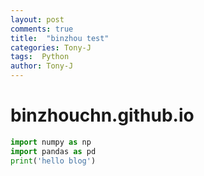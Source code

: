 ```yaml
---
layout: post
comments: true
title:  "binzhou test"
categories: Tony-J
tags:  Python
author: Tony-J
---
```


# binzhouchn.github.io

```python
import numpy as np
import pandas as pd
print('hello blog')
```
